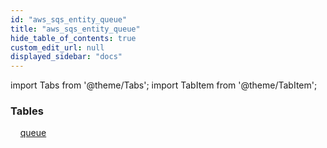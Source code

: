 ```yaml
---
id: "aws_sqs_entity_queue"
title: "aws_sqs_entity_queue"
hide_table_of_contents: true
custom_edit_url: null
displayed_sidebar: "docs"
---
```


import Tabs from '@theme/Tabs';
import TabItem from '@theme/TabItem';

<Tabs queryString="view">
  <TabItem value="components" label="Components" default>

### Tables

    [queue](../../aws/tables/aws_sqs_entity_queue.Queue)

</TabItem>
  <TabItem value="code-examples" label="Code examples">

</TabItem>
</Tabs>
